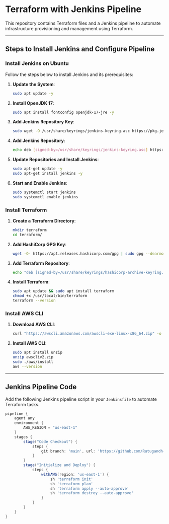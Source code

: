 # **Terraform with Jenkins Pipeline**

This repository contains Terraform files and a Jenkins pipeline to automate infrastructure provisioning and management using Terraform.

---

## **Steps to Install Jenkins and Configure Pipeline**

### **Install Jenkins on Ubuntu**
Follow the steps below to install Jenkins and its prerequisites:

1. **Update the System**:
    ```bash
    sudo apt update -y
    ```
2. **Install OpenJDK 17**:
    ```bash
    sudo apt install fontconfig openjdk-17-jre -y
    ```
3. **Add Jenkins Repository Key**:
    ```bash
    sudo wget -O /usr/share/keyrings/jenkins-keyring.asc https://pkg.jenkins.io/debian-stable/jenkins.io-2023.key
    ```
4. **Add Jenkins Repository**:
    ```bash
    echo deb [signed-by=/usr/share/keyrings/jenkins-keyring.asc] https://pkg.jenkins.io/debian-stable binary/ | sudo tee /etc/apt/sources.list.d/jenkins.list > /dev/null
    ```
5. **Update Repositories and Install Jenkins**:
    ```bash
    sudo apt-get update -y
    sudo apt-get install jenkins -y
    ```
6. **Start and Enable Jenkins**:
    ```bash
    sudo systemctl start jenkins
    sudo systemctl enable jenkins
    ```

### **Install Terraform**
1. **Create a Terraform Directory**:
    ```bash
    mkdir terraform
    cd terraform/
    ```
2. **Add HashiCorp GPG Key**:
    ```bash
    wget -O- https://apt.releases.hashicorp.com/gpg | sudo gpg --dearmor -o /usr/share/keyrings/hashicorp-archive-keyring.gpg
    ```
3. **Add Terraform Repository**:
    ```bash
    echo "deb [signed-by=/usr/share/keyrings/hashicorp-archive-keyring.gpg] https://apt.releases.hashicorp.com $(lsb_release -cs) main" | sudo tee /etc/apt/sources.list.d/hashicorp.list
    ```
4. **Install Terraform**:
    ```bash
    sudo apt update && sudo apt install terraform
    chmod +x /usr/local/bin/terraform
    terraform --version
    ```

### **Install AWS CLI**
1. **Download AWS CLI**:
    ```bash
    curl "https://awscli.amazonaws.com/awscli-exe-linux-x86_64.zip" -o "awscliv2.zip"
    ```
2. **Install AWS CLI**:
    ```bash
    sudo apt install unzip
    unzip awscliv2.zip
    sudo ./aws/install
    aws --version
    ```

---

## **Jenkins Pipeline Code**
Add the following Jenkins pipeline script in your `Jenkinsfile` to automate Terraform tasks.

```groovy
pipeline {
    agent any
    environment {
        AWS_REGION = "us-east-1"
    }
    stages {
        stage("Code Checkout") {
            steps {
                git branch: 'main', url: 'https://github.com/Rutugandh-shete/Terraform.git'
            }
        }
        stage("Initialize and Deploy") {
            steps {
                withAWS(region: 'us-east-1') {
                    sh 'terraform init'
                    sh 'terraform plan'
                    sh 'terraform apply --auto-approve'
                    sh 'terraform destroy --auto-approve'
                }
            }
        }
    }
}
